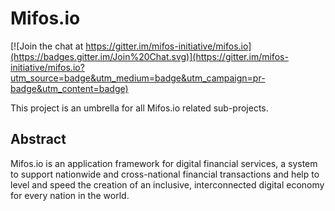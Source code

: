 # Mifos.io

[![Join the chat at https://gitter.im/mifos-initiative/mifos.io](https://badges.gitter.im/Join%20Chat.svg)](https://gitter.im/mifos-initiative/mifos.io?utm_source=badge&utm_medium=badge&utm_campaign=pr-badge&utm_content=badge)

This project is an umbrella for all Mifos.io related sub-projects.

## Abstract
Mifos.io is an application framework for digital financial services, a system to support nationwide and cross-national financial transactions and help to level and speed the creation of an inclusive, interconnected digital economy for every nation in the world.
